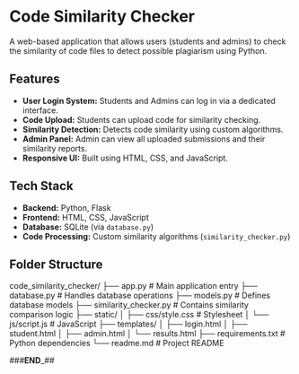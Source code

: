# Code Similarity Checker

A web-based application that allows users (students and admins) to check the similarity of code files to detect possible plagiarism using Python.

## Features

- **User Login System:** Students and Admins can log in via a dedicated interface.
- **Code Upload:** Students can upload code for similarity checking.
- **Similarity Detection:** Detects code similarity using custom algorithms.
- **Admin Panel:** Admin can view all uploaded submissions and their similarity reports.
- **Responsive UI:** Built using HTML, CSS, and JavaScript.

## Tech Stack

- **Backend:** Python, Flask
- **Frontend:** HTML, CSS, JavaScript
- **Database:** SQLite (via `database.py`)
- **Code Processing:** Custom similarity algorithms (`similarity_checker.py`)

## Folder Structure

code_similarity_checker/
├── app.py # Main application entry
├── database.py # Handles database operations
├── models.py # Defines database models
├── similarity_checker.py # Contains similarity comparison logic
├── static/
│ ├── css/style.css # Stylesheet
│ └── js/script.js # JavaScript
├── templates/
│ ├── login.html
│ ├── student.html
│ ├── admin.html
│ └── results.html
├── requirements.txt # Python dependencies
└── readme.md # Project README

###____END_____##
